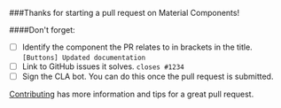 ###Thanks for starting a pull request on Material Components!

####Don't forget:
- [ ] Identify the component the PR relates to in brackets in the title. ```[Buttons] Updated documentation```
- [ ] Link to GitHub issues it solves. ```closes #1234```
- [ ] Sign the CLA bot. You can do this once the pull request is submitted.

[Contributing](./contributing/README.md#pull-requests) has more information and tips for a great
pull request.
